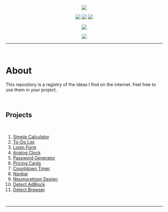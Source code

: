 <p align="center">
  <img src="https://user-images.githubusercontent.com/73148019/118019196-1b6e9980-b32f-11eb-820c-0ec1c901d799.png">
</p>

<p align="center">
  <img src="https://img.shields.io/badge/HTML5-E34F26?style=for-the-badge&logo=html5&logoColor=white">
  <img src="https://img.shields.io/badge/CSS3-1572B6?style=for-the-badge&logo=css3&logoColor=white">
  <img src="https://img.shields.io/badge/JavaScript-323330?style=for-the-badge&logo=javascript&logoColor=F7DF1E">
</p>

<p align="center">
  <img src="https://img.shields.io/badge/Visual_Studio_Code-0078D4?style=for-the-badge&logo=visual%20studio%20code&logoColor=white">
</p>

<p align="center">
  <a href="https://github.com/arriaoedu123/web-projects/blob/main/LICENSE">
  <img src="https://img.shields.io/badge/license-MIT-yellow?style=for-the-badge"/>
  </a>
</p>
  
***
 
<br>

# About

This repository is a registry of the ideas I find on the internet. Feel free to use them in your project.

<br>

## Projects

<br>
  
  1. [Simple Calculator](https://github.com/arriaoedu123/web-projetos/tree/main/projeto01-calculadora_simples)
  2. [To-Do List](https://github.com/arriaoedu123/web-projects/tree/main/project04-todo_list)
  3. [Login Form](https://github.com/arriaoedu123/web-projects/tree/main/project02-login_form)
  4. [Analog Clock](https://github.com/arriaoedu123/web-projects/tree/main/project03-analog_clock)
  5. [Password Generator](https://github.com/arriaoedu123/web-projects/tree/main/project05-password_generator)
  6. [Pricing Cards](https://github.com/arriaoedu123/web-projects/tree/main/project06-pricing_cards)
  7. [Countdown Timer](https://github.com/arriaoedu123/web-projects/tree/main/project07-countdown_timer)
  8. [Navbar](https://github.com/arriaoedu123/web-projects/tree/main/project08-navbar)
  9. [Neumorphism Design](https://github.com/arriaoedu123/web-projects/tree/main/project09-neumorphism_design)
  10. [Detect AdBlock](https://github.com/arriaoedu123/web-projects/tree/main/project10-detect-adblock)
  11. [Detect Browser](https://github.com/arriaoedu123/web-projects/tree/main/project11-detect-browser)

<br>

***
